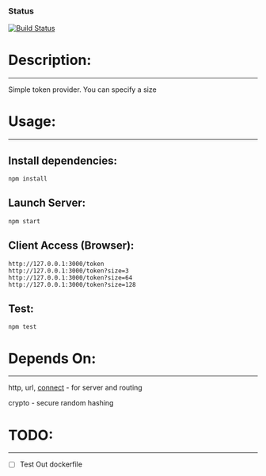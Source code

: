 ### Status
[![Build Status](https://travis-ci.org/namar0x0309/emailtoken//UtilityBehaviors.png)](https://travis-ci.org/namar0x0309/emailtoken/)

# Description:
--------------
Simple token provider. You can specify a size

# Usage:
------
## Install dependencies:
    npm install
    
## Launch Server:
    npm start

## Client Access (Browser):
    http://127.0.0.1:3000/token
    http://127.0.0.1:3000/token?size=3
    http://127.0.0.1:3000/token?size=64
    http://127.0.0.1:3000/token?size=128

## Test:
    npm test

# Depends On: 
---------
http, url, [connect](https://github.com/senchalabs/connect) - for server and routing

crypto - secure random hashing

# TODO:
------
- [ ] Test Out dockerfile

